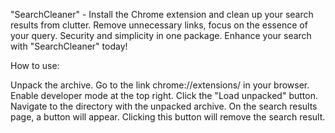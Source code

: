 "SearchCleaner" - Install the Chrome extension and clean up your search results from clutter. Remove unnecessary links, focus on the essence of your query. Security and simplicity in one package. Enhance your search with "SearchCleaner" today!

How to use:

Unpack the archive.
Go to the link chrome://extensions/ in your browser.
Enable developer mode at the top right.
Click the "Load unpacked" button.
Navigate to the directory with the unpacked archive.
On the search results page, a button will appear. Clicking this button will remove the search result.